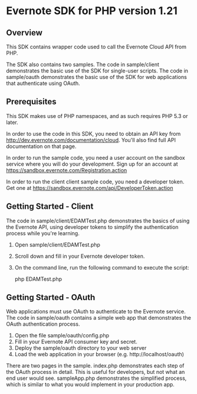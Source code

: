 Evernote SDK for PHP version 1.21
=========================================

Overview
--------
This SDK contains wrapper code used to call the Evernote Cloud API from PHP.

The SDK also contains two samples. The code in sample/client demonstrates the basic use of the SDK for single-user scripts. The code in sample/oauth demonstrates the basic use of the SDK for web applications that authenticate using OAuth.

Prerequisites
-------------
This SDK makes use of PHP namespaces, and as such requires PHP 5.3 or later.

In order to use the code in this SDK, you need to obtain an API key from http://dev.evernote.com/documentation/cloud. You'll also find full API documentation on that page.

In order to run the sample code, you need a user account on the sandbox service where you will do your development. Sign up for an account at https://sandbox.evernote.com/Registration.action 

In order to run the client client sample code, you need a developer token. Get one at https://sandbox.evernote.com/api/DeveloperToken.action

Getting Started - Client
------------------------
The code in sample/client/EDAMTest.php demonstrates the basics of using the Evernote API, using developer tokens to simplify the authentication process while you're learning. 

1. Open sample/client/EDAMTest.php
2. Scroll down and fill in your Evernote developer token.
3. On the command line, run the following command to execute the script:

    php EDAMTest.php

Getting Started - OAuth
-----------------------
Web applications must use OAuth to authenticate to the Evernote service. The code in sample/oauth contains a simple web app that demonstrates the OAuth authentication process.

1. Open the file sample/oauth/config.php
2. Fill in your Evernote API consumer key and secret.
3. Deploy the sample/oauth directory to your web server
4. Load the web application in your browser (e.g. http://localhost/oauth)

There are two pages in the sample. index.php demonstrates each step of the OAuth process in detail. This is useful for developers, but not what an end user would see. sampleApp.php demonstrates the simplified process, which is similar to what you would implement in your production app.
